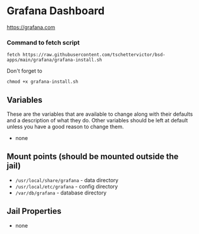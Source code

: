 # Grafana Dashboard
https://grafana.com

### Command to fetch script
```
fetch https://raw.githubusercontent.com/tschettervictor/bsd-apps/main/grafana/grafana-install.sh
```

Don't forget to
```
chmod +x grafana-install.sh
```

## Variables
These are the variables that are available to change along with their defaults and a description of what they do. Other variables should be left at default unless you have a good reason to change them.
- none

## Mount points (should be mounted outside the jail)
- `/usr/local/share/grafana` - data directory
- `/usr/local/etc/grafana` - config directory
- `/var/db/grafana` - database directory

## Jail Properties
- none
